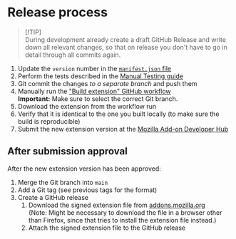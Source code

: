 # Release process

> [!TIP]\
> During development already create a draft GitHub Release and write down all relevant changes, so that
> on release you don't have to go in detail through all commits again.

1. Update the `version` number in the [`manifest.json` file](./extension/manifest.json)
2. Perform the tests described in the [Manual Testing guide](./Manual%20testing.md)
3. Git commit the changes _to a separate branch_ and push them
4. Manually run the ["Build extension" GitHub workflow](https://github.com/Marcono1234/known-sites-extension/actions/workflows/build.yml)\
   **Important:** Make sure to select the correct Git branch.
5. Download the extension from the workflow run
6. Verify that it is identical to the one you built locally (to make sure the build is reproducible)
7. Submit the new extension version at the [Mozilla Add-on Developer Hub](https://addons.mozilla.org/en-US/developers/addons)

## After submission approval

After the new extension version has been approved:

1. Merge the Git branch into `main`
2. Add a Git tag (see previous tags for the format)
3. Create a GitHub release
   1. Download the signed extension file from [addons.mozilla.org](https://addons.mozilla.org/en-US/firefox/addon/known-sites/)\
      (Note: Might be necessary to download the file in a browser other than Firefox, since that tries to install the extension file instead.)
   2. Attach the signed extension file to the GitHub release
